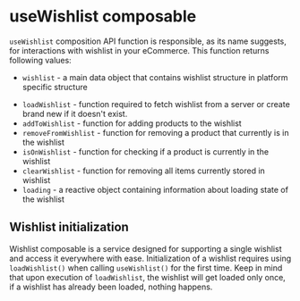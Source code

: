 # useWishlist composable

`useWishlist` composition API function is responsible, as its name suggests, for interactions with wishlist in your eCommerce. This function returns following values:

- `wishlist` - a main data object that contains wishlist structure in platform specific structure

<Content slot-key="wishlist-interface" />

- `loadWishlist` - function required to fetch wishlist from a server or create brand new if it doesn't exist.  
- `addToWishlist` - function for adding products to the wishlist
- `removeFromWishlist` - function for removing a product that currently is in the wishlist
- `isOnWishlist` - function for checking if a product is currently in the wishlist
- `clearWishlist` - function for removing all items currently stored in wishlist
- `loading` - a reactive object containing information about loading state of the wishlist

## Wishlist initialization

Wishlist composable is a service designed for supporting a single wishlist and access it everywhere with ease. 
Initialization of a wishlist requires using `loadWishlist()` when calling `useWishlist()` for the first time. Keep in mind that upon
execution of `loadWishlist`, the wishlist will get loaded only once, if a wishlist has already been loaded, nothing happens.  

<Content slot-key="wishlist-initialization" />


